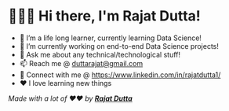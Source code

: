 # 🙋🏻‍♂️ Hi there, I'm Rajat Dutta!
* 🌱 I’m a life long learner, currently learning Data Science!
* 🔭 I’m currently working on end-to-end Data Science projects!
* 💬 Ask me about any technical/technological stuff!
* 📫 Reach me @ duttarajat@gmail.com
* 🔗 Connect with me @ https://www.linkedin.com/in/rajatdutta1/
* ❤️ I love learning new things







_Made with a lot of ❤️❤️ by **[Rajat Dutta](https://github.com/duttarajat)**_

<!--
**duttarajat/duttarajat** is a ✨ _special_ ✨ repository because its `README.md` (this file) appears on your GitHub profile.

Here are some ideas to get you started:

- 🔭 I’m currently working on ...
- 🌱 I’m currently learning ...
- 👯 I’m looking to collaborate on ...
- 🤔 I’m looking for help with ...
- 💬 Ask me about ...
- 📫 How to reach me: ...
- 😄 Pronouns: ...
- ⚡ Fun fact: ...
-->
